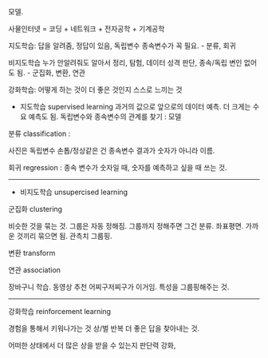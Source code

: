 모델.

사물인터넷 = 코딩 + 네트워크 + 전자공학 + 기계공학

지도학습: 답을 알려줌, 정답이 있음, 독립변수 종속변수가 꼭 필요.  - 분류, 회귀

비지도학습 누가 안알려줘도 알아서 정리, 탐험, 데이터 성격 판단, 종속/독립 변인 없어도 됨.  - 군집화, 변환, 연관

강화학습: 어떻게 하는 것이 더 좋은 것인지 스스로 느끼는 것

- 지도학습 supervised learning
과거의 값으로 앞으로의 데이터 예측. 더 크게는 수요 예측도 됨. 
독립변수와 종속변수의 관계를 찾기 : 모델 

분류 classification : 

사진은 독립변수 손톱/정상같은 건 종속변수
결과가 숫자가 아니라 이름. 

회귀 regression : 종속 변수가 숫자일 때, 숫자를 예측하고 싶을 때 쓰는 것. 
_____________________________________________________________________
- 비지도학습 unsupercised learning

군집화 clustering

비슷한 것을 묶는 것. 그룹은 자동 정해짐. 
그룹까지 정해주면 그건 분류.
좌표평면. 가까운 것끼리 묶으면 됨. 
관측치 그룹핑. 


변환 transform




연관 association

장바구니 학습. 동영상 추천 어찌구저찌구가 이거임. 
특성을 그룹핑해주는 것. 

___________________________________________________________

강화학습 reinforcement learning

경험을 통해서 키워나가는 것 
상/벌 반복
더 좋은 답을 찾아내는 것. 

어떠한 상태에서 더 많은 상을 받을 수 있는지 판단력 강화, 